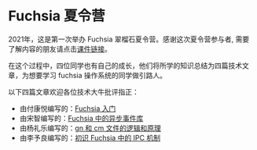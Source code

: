# Fuchsia 夏令营

2021年，这是第一次举办 Fuchsia 翠榴石夏令营。感谢这次夏令营参与者, 需要了解内容的朋友请点击[课件链接](https://drive.google.com/drive/folders/1vIzTeAUhBYKmBi80dL8r4jQJjwxS-N5P?usp=sharing)。

在这个过程中，四位同学也有自己的成长，他们将所学的知识总结为四篇技术文章，为想要学习 fuchsia 操作系统的同学做引路人。

以下四篇文章欢迎各位技术大牛批评指正：

- 由付康悦编写的：[Fuchsia 入门](./Fuchsia%20入门.md)
- 由宋智编写的：[Fuchsia 中的异步事件库](./Fuchsia%20中的异步事件库.md)
- 由杨礼乐编写的：[gn 和 cm 文件的逻辑和原理](./gn%20和%20cm%20文件的逻辑和原理.md)
- 由李予良编写的：[初识 Fuchsia 中的 IPC 机制](./初识%20Fuchsia%20中的%20IPC%20机制.md)
